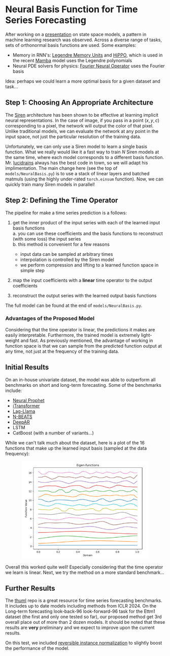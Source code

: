 # Neural Basis Function for Time Series Forecasting

After working on a [presentation](https://github.com/gfloto/presentations) on state space models, a pattern in machine learning research was observed. Across a diverse range of tasks, sets of orthonormal basis functions are used. Some examples:

* Memory in RNN's: [Legendre Memory Units](https://papers.nips.cc/paper_files/paper/2019/hash/952285b9b7e7a1be5aa7849f32ffff05-Abstract.html) and [HiPPO](https://arxiv.org/abs/2008.07669), which is used in the recent [Mamba](https://arxiv.org/abs/2312.00752) model uses the Legendre polynomials
* Neural PDE solvers for physics: [Fourier Neural Operator](https://arxiv.org/abs/2010.08895) uses the Fourier basis

Idea: perhaps we could learn a more optimal basis for a given dataset and task...

## Step 1: Choosing An Appropriate Architecture
The [Siren](https://arxiv.org/abs/2006.09661) architecture has been shown to be effective at learning implicit neural representations. In the case of image, if you pass in a point $(x,y,c)$ corresponding to a pixel, the network will output the color of that pixel. Unlike traditional models, we can evaluate the network at any point in the input space, not just the particular resolution of the training data.

Unfortunately, we can only use a Siren model to learn a single basis function. What we really would like it a fast way to train $N$ Siren models at the same time, where each model corresponds to a different basis function. Mr. [lucidrains](https://github.com/lucidrains/siren-pytorch) always has the best code in town, so we will adapt his implimentation. The main change here (see the top of ``models/NeuralBasis.py``) is to use a stack of linear layers and batched matmuls (using the highly under-rated ``torch.einsum`` function). Now, we can quickly train many Siren models in parallel!

## Step 2: Defining the Time Operator
The pipeline for make a time series prediction is a follows:

1. get the inner product of the input series with each of the learned input basis functions  
a. you can use these coefficients and the basis functions to reconstruct (with some loss) the input series  
b. this method is convenient for a few reasons
    * input data can be sampled at arbitrary times
    * interpolation is controlled by the Siren model
    * we perform compression and lifting to a learned function space in simple step

2. map the input coefficients with a **linear** time operator to the output coefficients
3. reconstruct the output series with the learned output basis functions

The full model can be found at the end of ``models/NeuralBasis.py``.  

### Advantages of the Proposed Model 
Considering that the time operator is linear, the predictions it makes are easily interpretable. Furthermore, the trained model is extremely light-weight and fast. As previously mentioned, the advantage of working in function space is that we can sample from the predicted function output at any time, not just at the frequency of the training data.

## Initial Results
On an in-house univariate dataset, the model was able to outperform all benchmarks on short and long-term forecasting. Some of the benchmarks include:

* [Neural Prophet](https://neuralprophet.com/)
* [iTransformer](https://arxiv.org/abs/2310.06625)
* [Lag-Llama](https://arxiv.org/abs/2310.08278)
* [N-BEATS](https://arxiv.org/abs/1905.10437)
* [DeepAR](https://arxiv.org/abs/1704.04110)
* LSTM
* CatBoost (with a number of variants...)

While we can't talk much about the dataset, here is a plot of the 16 functions that make up the learned input basis (sampled at the data frequency):

<p align="center">
	<img src="assets/eigenplot.png" width=400>
</p>

Overall this worked quite well! Especially considering that the time operator we learn is linear. Next, we try the method on a more standard benchmark...

## Further Results
The [thuml](https://github.com/thuml/Time-Series-Library) repo is a great resource for time series forecasting benchmarks. It includes up to date models including methods from ICLR 2024. On the Long-term forecasting look-back-96 look-forward-96 task for the Ettm1 dataset (the first and only one tested so far), our proposed method get 3rd overall place out of more than 2 dozen models. It should be noted that these results are **very** preliminary and we expect to improve upon the current results.

On this test, we included [reversible instance normalization](https://openreview.net/forum?id=cGDAkQo1C0p) to slightly boost the performance of the model.
